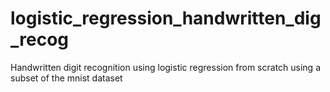 # logistic_regression_handwritten_dig_recog
Handwritten digit recognition using logistic regression from scratch using a subset of the mnist dataset

